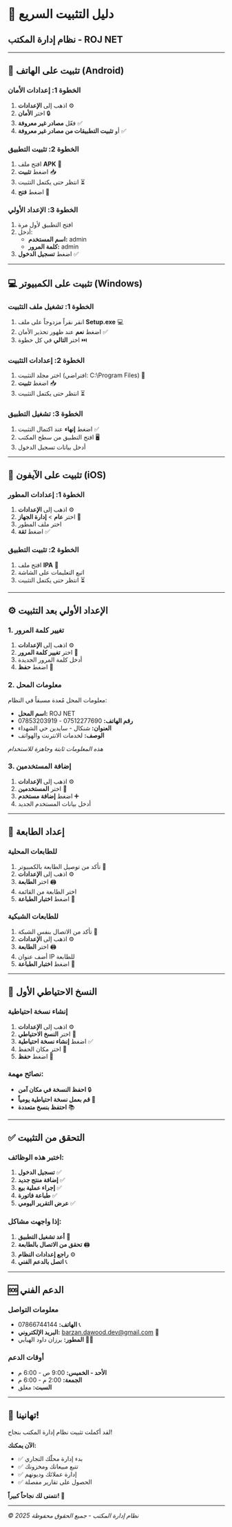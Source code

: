 # 🚀 دليل التثبيت السريع
## نظام إدارة المكتب - ROJ NET

---

## 📱 تثبيت على الهاتف (Android)

### الخطوة 1: إعدادات الأمان
1. اذهب إلى **الإعدادات** ⚙️
2. اختر **الأمان** 🔒
3. فعّل **مصادر غير معروفة** ✅
4. أو **تثبيت التطبيقات من مصادر غير معروفة** ✅

### الخطوة 2: تثبيت التطبيق
1. افتح ملف **APK** 📱
2. اضغط **تثبيت** 📥
3. انتظر حتى يكتمل التثبيت ⏳
4. اضغط **فتح** 🚀

### الخطوة 3: الإعداد الأولي
1. افتح التطبيق لأول مرة
2. أدخل:
   - **اسم المستخدم:** admin
   - **كلمة المرور:** admin
3. اضغط **تسجيل الدخول** ✅

---

## 💻 تثبيت على الكمبيوتر (Windows)

### الخطوة 1: تشغيل ملف التثبيت
1. انقر نقراً مزدوجاً على ملف **Setup.exe** 💻
2. اضغط **نعم** عند ظهور تحذير الأمان ✅
3. اختر **التالي** في كل خطوة ⏭️

### الخطوة 2: إعدادات التثبيت
1. اختر مجلد التثبيت (افتراضي: C:\Program Files) 📁
2. اضغط **تثبيت** 📥
3. انتظر حتى يكتمل التثبيت ⏳

### الخطوة 3: تشغيل التطبيق
1. اضغط **إنهاء** عند اكتمال التثبيت ✅
2. افتح التطبيق من سطح المكتب 🖥️
3. أدخل بيانات تسجيل الدخول

---

## 🍎 تثبيت على الآيفون (iOS)

### الخطوة 1: إعدادات المطور
1. اذهب إلى **الإعدادات** ⚙️
2. اختر **عام** > **إدارة الجهاز** 👤
3. اختر ملف المطور
4. اضغط **ثقة** ✅

### الخطوة 2: تثبيت التطبيق
1. افتح ملف **IPA** 📱
2. اتبع التعليمات على الشاشة
3. انتظر حتى يكتمل التثبيت ⏳

---

## ⚙️ الإعداد الأولي بعد التثبيت

### 1. تغيير كلمة المرور
1. اذهب إلى **الإعدادات** ⚙️
2. اختر **تغيير كلمة المرور** 🔐
3. أدخل كلمة المرور الجديدة
4. اضغط **حفظ** 💾

### 2. معلومات المحل
معلومات المحل مُعدة مسبقاً في النظام:
- **اسم المحل:** ROJ NET
- **رقم الهاتف:** 07512277690 - 07853203919
- **العنوان:** شنكال - سايدين حي الشهداء
- **الوصف:** لخدمات الانترنت والهواتف

*هذه المعلومات ثابتة وجاهزة للاستخدام*

### 3. إضافة المستخدمين
1. اذهب إلى **الإعدادات** ⚙️
2. اختر **المستخدمين** 👤
3. اضغط **إضافة مستخدم** ➕
4. أدخل بيانات المستخدم الجديد

---

## 🔧 إعداد الطابعة

### للطابعات المحلية
1. تأكد من توصيل الطابعة بالكمبيوتر 🔌
2. اذهب إلى **الإعدادات** ⚙️
3. اختر **الطابعة** 🖨️
4. اختر الطابعة من القائمة
5. اضغط **اختبار الطباعة** 🧪

### للطابعات الشبكية
1. تأكد من الاتصال بنفس الشبكة 📶
2. اذهب إلى **الإعدادات** ⚙️
3. اختر **الطابعة** 🖨️
4. أضف عنوان IP للطابعة
5. اضغط **اختبار الطباعة** 🧪

---

## 💾 النسخ الاحتياطي الأول

### إنشاء نسخة احتياطية
1. اذهب إلى **الإعدادات** ⚙️
2. اختر **النسخ الاحتياطي** 💾
3. اضغط **إنشاء نسخة احتياطية** ✅
4. اختر مكان الحفظ 📁
5. اضغط **حفظ** 💾

### نصائح مهمة:
- **احفظ النسخة في مكان آمن** 🔒
- **قم بعمل نسخة احتياطية يومياً** 📅
- **احتفظ بنسخ متعددة** 📚

---

## ✅ التحقق من التثبيت

### اختبر هذه الوظائف:
1. **تسجيل الدخول** ✅
2. **إضافة منتج جديد** ✅
3. **إجراء عملية بيع** ✅
4. **طباعة فاتورة** ✅
5. **عرض التقرير اليومي** ✅

### إذا واجهت مشاكل:
1. **أعد تشغيل التطبيق** 🔄
2. **تحقق من الاتصال بالطابعة** 🖨️
3. **راجع إعدادات النظام** ⚙️
4. **اتصل بالدعم الفني** 📞

---

## 🆘 الدعم الفني

### معلومات التواصل
- **الهاتف:** 07866744144 📞
- **البريد الإلكتروني:** barzan.dawood.dev@gmail.com 📧
- **المطور:** برزان داود الهبابي 👨‍💻

### أوقات الدعم
- **الأحد - الخميس:** 9:00 ص - 6:00 م
- **الجمعة:** 2:00 م - 6:00 م
- **السبت:** مغلق

---

## 🎉 تهانينا!

لقد أكملت تثبيت نظام إدارة المكتب بنجاح! 

**الآن يمكنك:**
- ✅ بدء إدارة محلّك التجاري
- ✅ تتبع مبيعاتك ومخزونك
- ✅ إدارة عملائك وديونهم
- ✅ الحصول على تقارير مفصلة

**نتمنى لك نجاحاً كبيراً! 🚀**

---

*© 2025 نظام إدارة المكتب - جميع الحقوق محفوظة*
